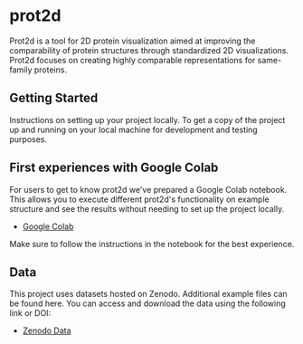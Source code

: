 # prot2d
Prot2d is a tool for 2D protein visualization aimed at improving the comparability of protein structures through standardized 2D visualizations. Prot2d focuses on creating highly comparable representations for same-family proteins.

## Getting Started

Instructions on setting up your project locally. To get a copy of the project up and running on your local machine for development and testing purposes.

## First experiences with Google Colab

For users to get to know prot2d we've prepared a Google Colab notebook. This allows you to execute different prot2d's functionality on example structure and see the results without needing to set up the project locally.

- [Google Colab](https://colab.research.google.com/drive/17u0twE81kYYspNFsdXUHrCyP33hj0dO6?usp=sharing)

Make sure to follow the instructions in the notebook for the best experience.

## Data

This project uses datasets hosted on Zenodo. Additional example files can be found here. You can access and download the data using the following link or DOI:

- [Zenodo Data](https://doi.org/10.5281/zenodo.10674045)




